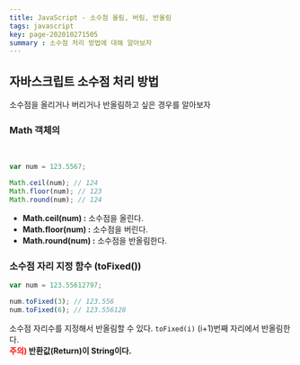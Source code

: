 ```yaml
---
title: JavaScript - 소수점 올림, 버림, 반올림
tags: javascript
key: page-202010271505
summary : 소수점 처리 방법에 대해 알아보자
---
```


## 자바스크립트 소수점 처리 방법
소수점을 올리거나 버리거나 반올림하고 싶은 경우를 알아보자

### Math 객체의 
<br/>

```javascript
var num = 123.5567;

Math.ceil(num); // 124
Math.floor(num); // 123
Math.round(num); // 124
```
- <b>Math.ceil(num) :</b> 소수점을 올린다. <br/>
- <b>Math.floor(num) :</b> 소수점을 버린다. <br/>
- <b>Math.round(num) :</b> 소수점을 반올림한다. <br/>

### 소수점 자리 지정 함수 (toFixed())
```javascript
var num = 123.55612797;

num.toFixed(3); // 123.556
num.toFixed(6); // 123.556128
```
소수점 자리수를 지정해서 반올림할 수 있다. ```toFixed(i)```  (i+1)번째 자리에서 반올림한다.<br/>
<b><font color="red">주의)</font> 반환값(Return)이 String이다.</b>
<br/><br/><br/><br/>
